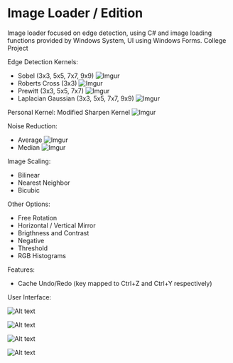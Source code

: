 Image Loader / Edition
==========

Image loader focused on edge detection, using C# and image loading functions provided by Windows System, UI using Windows Forms. College Project

Edge Detection Kernels:

* Sobel (3x3, 5x5, 7x7, 9x9) ![Imgur](http://i.imgur.com/yuUzb6i.png)
* Roberts Cross (3x3) ![Imgur](http://i.imgur.com/Y8dsx0F.png)
* Prewitt (3x3, 5x5, 7x7) ![Imgur](http://i.imgur.com/vvFzfEZ.png)
* Laplacian Gaussian (3x3, 5x5, 7x7, 9x9) ![Imgur](http://i.imgur.com/E4gj3tQ.png)

Personal Kernel: Modified Sharpen Kernel ![Imgur](http://i.imgur.com/GM0mfKq.jpg)

Noise Reduction:

* Average ![Imgur](http://i.imgur.com/98xGhRz.jpg)
* Median ![Imgur](http://i.imgur.com/l66KH4Y.jpg)

Image Scaling:

* Bilinear
* Nearest Neighbor
* Bicubic

Other Options:

* Free Rotation
* Horizontal / Vertical Mirror
* Brigthness and Contrast
* Negative
* Threshold
* RGB Histograms

Features:

* Cache Undo/Redo (key mapped to Ctrl+Z and Ctrl+Y respectively)

User Interface:

![Alt text](http://i.imgur.com/Oxv3Qgj.png)

![Alt text](http://i.imgur.com/5u7w8WZ.png)

![Alt text](http://i.imgur.com/k8uHGba.png)

![Alt text](http://i.imgur.com/bYAJXQb.png)

